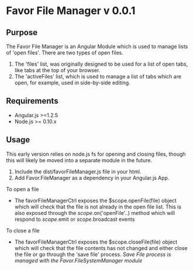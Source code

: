 Favor File Manager v 0.0.1
==========================

Purpose
-------

The Favor File Manager is an Angular Module which is used to manage lists of 'open files'. There are two types of open files. 

1. The 'files' list, was originally designed to be used for a list of open tabs, like tabs at the top of your browser. 
2. The 'activeFiles' list, which is used to manage a list of tabs which are open, for example, used in side-by-side editing. 

Requirements
------------

* Angular.js >=1.2.5
* Node.js >= 0.10.x

Usage
-----

This early version relies on node.js fs for opening and closing files, though this will likely be moved into a separate module in the future. 

1. Include the dist/favorFileManager.js file in your html.
2. Add Favor.FileManager as a dependency in your Angular.js App. 

To open a file
* The favorFileManagerCtrl exposes the $scope.openFile(file) object which will check that the file is not already in the open file list. This is also exposed through the $scope.$on('openFile'..) method which will respond to $scope.$emit or $scope.$broadcast events

To close a file
* The favorFileManagerCtrl exposes the $scope.closeFile(file) object which will check that the file contents has not changed and either close the file or go through the 'save file' process. *Save File process is managed with the Favor.FileSystemManager module*